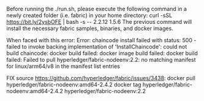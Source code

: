 Before running the ./run.sh, please execute the following command in a newly created folder (i.e. fabric) in your home directory: curl -sSL https://bit.ly/2ysbOFE | bash -s -- 2.2.12 1.5.6
The previous command will install the necessary fabric samples, binaries, and docker images.

When faced with this error:
Error: chaincode install failed with status: 500 - failed to invoke backing implementation of 'InstallChaincode': could not build chaincode: docker build failed: docker image build failed: docker build failed: Failed to pull hyperledger/fabric-nodeenv:2.2: no matching manifest for linux/arm64/v8 in the manifest list entries

FIX source https://github.com/hyperledger/fabric/issues/3438:
docker pull hyperledger/fabric-nodeenv:amd64-2.4.2
docker tag hyperledger/fabric-nodeenv:amd64-2.4.2 hyperledger/fabric-nodeenv:2.2

